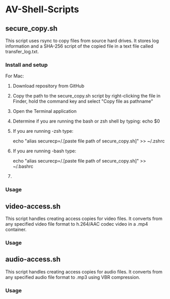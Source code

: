 # AV-Shell-Scripts

## secure_copy.sh 

This script uses rsync to copy files from source hard drives. It stores log information and a SHA-256 script of the copied file in a text file called transfer_log.txt.

### Install and setup
For Mac:
1. Download repository from GitHub
2. Copy the path to the secure_copy.sh script by right-clicking the file in Finder, hold the command key and select "Copy file as pathname"
3. Open the Terminal application
4. Determine if you are running the bash or zsh shell by typing:
    echo $0
5. If you are running -zsh type:

    echo "alias securecp=/.[paste file path of secure_copy.sh]" >> ~/.zshrc

6. If you are running -bash type:

    echo "alias securecp=/.[paste file path of secure_copy.sh]" >> ~/.bashrc
    
7. 


### Usage


## video-access.sh

This script handles creating access copies for video files. It converts from any specified video file format to h.264/AAC codec video in a .mp4 container.

### Usage



## audio-access.sh

This script handles creating access copies for audio files. It converts from any specified audio file format to .mp3 using VBR compression. 

### Usage

